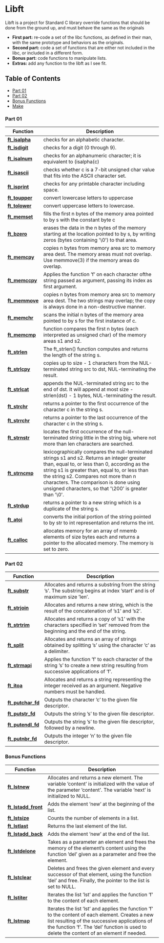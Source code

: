 # Libft

Libft is a project for Standard C library override functions that should be done from the ground up, and must behave the same as the originals

* **First part:** re-code a set of the libc functions, as defined in their man, with the same prototype and behaviors as the originals.
* **Second part:** code a set of functions that are either not included in the libc, or included in a different form.
* **Bonus part:** code functions to manipulate lists.
* **Extras:** add any function to the libft as I see fit.

## Table of Contents

* [Part 01](#part-01)
* [Part 02](#part-02)
* [Bonus Functions](#bonus-functions)
* [Make](#make)


### Part 01

| Function | Description |
| --- | --- |
| [**ft\_isalpha**](ft_isalpha.c) |checks for an alphabetic character.|
| [**ft\_isdigit**](ft_isdigit.c) | checks for a digit (0 through 9).|
| [**ft\_isalnum**](ft_isalnum.c) | checks for an alphanumeric character; it  is  equivalent  to (isalpha(c) || isdigit(c)).|
| [**ft\_isascii**](ft_isascii.c) | checks  whether  c  is a 7-bit unsigned char value that fits into the ASCII character set. |
| [**ft\_isprint**](ft_isprint.c) | checks for any printable character including space.|
| [**ft\_toupper**](ft_toupper.c) | convert lowercase letters to uppercase|
| [**ft\_tolower**](ft_tolower.c) | convert uppercase letters to lowercase. |
| [**ft\_memset**](ft_memset.c) | fills the first n bytes of the memory area pointed to by s with the constant byte c|
| [**ft\_bzero**](ft_bzero.c) | erases the data in the n bytes of the memory starting at the location pointed to by s, by writing zeros (bytes containing '\0') to that area.|
| [**ft\_memcpy**](ft_memcpy.c) | copies n bytes from memory area src to memory area dest.  The memory areas must not overlap.  Use  memmove(3)  if the memory areas do overlap.
| [**ft\_memccpy**](ft_striteri.c) |Applies the function ’f’ on each character ofthe string passed as argument, passing its index as first argument.|
| [**ft\_memmove**](ft_memmove.c) | copies n bytes from memory area src to memory area dest. The two strings may overlap; the copy is always done in a non-destructive manner.|
| [**ft\_memchr**](ft_memchr.c) |scans the initial n bytes of the memory area pointed to by s for the first instance of c.|
| [**ft\_memcmp**](ft_memcmp.c) | function compares the first n bytes (each interpreted as unsigned char) of the memory areas s1 and s2.|
| [**ft\_strlen**](ft_strlen.c) | The ft\_strlen() function computes and returns the length of the string s.|
| [**ft\_strlcpy**](/ft_strlcpy.c) | copies up to size - 1 characters from the NUL-terminated string src to dst, NUL-terminating the result.|
| [**ft\_strlcat**](ft_strlcat.c) |  appends the NUL-terminated string src to the end of dst.  It will append at most size - strlen(dst) - 1 bytes, NUL-terminating the result.|
| [**ft\_strchr**](ft_strchr.c) | returns a pointer to the first occurrence of the character c in the string s.|
| [**ft\_strrchr**](ft_strrchr.c) | returns a pointer to the last occurrence  of the character c in the string s.|
| [**ft\_strnstr**](ft_strnstr.c) | locates the first occurrence of the null-terminated string little in the string big, where not more than len characters are searched.|
| [**ft\_strncmp**](ft_strncmp.c) | lexicographically compares the null-terminated strings s1 and s2. Returns an integer greater than, equal to, or less than 0, according as the string s1 is greater than, equal to, or less than the string s2. Compares not more than n characters. The comparison is done using unsigned characters, so that '\200' is greater than '\0'.|
| [**ft\_strdup**](ft_strdup.c) | returns a pointer to a new string which is a duplicate  of  the string s.|
| [**ft\_atoi**](ft_atoi.c) | converts the initial portion of the string pointed to by str to int representation and returns the int. |
| [**ft\_calloc**](ft_calloc.c) |  allocates memory for an array of  nmemb  elements  of  size  bytes  each and returns a pointer to the allocated memory. The memory is set to zero.|

### Part 02

| Function | Description |
| --- | --- |
| [**ft\_substr**](ft_substr.c) | Allocates and returns a substring from the string ’s’. The substring begins at index ’start’ and is of maximum size ’len’.|
| [**ft\_strjoin**](ft_strjoin.c) | Allocates and returns a new string, which is the result of the concatenation of ’s1’ and ’s2’.|
| [**ft\_strtrim**](ft_strtrim.c) | Allocates and returns a copy of ’s1’ with the characters specified in ’set’ removed from the beginning and the end of the string.|
| [**ft\_split**](ft_split.c) | Allocates and returns an array of strings obtained by splitting ’s’ using the character ’c’ as a delimiter.|
| [**ft\_strmapi**](ft_strmapi.c) | Applies the function ’f’ to each character of the string ’s’ to create a new string resulting from successive applications of ’f’.|
| [**ft\_itoa**](ft_itoa.c) | Allocates and returns a string representing the integer received as an argument. Negative numbers must be handled.|
| [**ft\_putchar\_fd**](ft_putchar_fd.c) | Outputs the character ’c’ to the given file descriptor.|
| [**ft\_putstr\_fd**](ft_putstr_fd.c) | Outputs the string ’s’ to the given file descriptor.|
| [**ft\_putendl\_fd**](ft_putendl_fd.c) | Outputs the string ’s’ to the given file descriptor, followed by a newline.|
| [**ft\_putnbr\_fd**](ft_putnbr_fd.c) | Outputs the integer ’n’ to the given file descriptor.|

### Bonus Functions

| Function | Description |
| --- | --- |
| [**ft\_lstnew**](ft_lstnew.c) | Allocates and returns a new element. The variable ’content’ is initialized with the value of the parameter ’content’. The variable ’next’ is initialized to NULL.|
| [**ft\_lstadd_front**](ft_lstadd_front.c) | Adds the element ’new’ at the beginning of the list.|
| [**ft\_lstsize**](ft_lstsize.c) | Counts the number of elements in a list.|
| [**ft\_lstlast**](ft_lstlast.c) | Returns the last element of the list.|
| [**ft\_lstadd_back**](ft_lstadd_back.c) | Adds the element ’new’ at the end of the list.|
| [**ft\_lstdelone**](ft_lstdelone.c) | Takes as a parameter an element and frees the memory of the element’s content using the function ’del’ given as a parameter and free the element.|
| [**ft\_lstclear**](ft_lstclear.c) | Deletes and frees the given element and every successor of that element, using the function ’del’ and free. Finally, the pointer to the list is set to NULL.|
| [**ft\_lstiter**](ft_lstiter.c) | Iterates the list ’lst’ and applies the function ’f’ to the content of each element.|
| [**ft\_lstmap**](ft_lstmap.c) | Iterates the list ’lst’ and applies the function ’f’ to the content of each element. Creates a new list resulting of the successive applications of the function ’f’. The ’del’ function is used to delete the content of an element if needed.|
